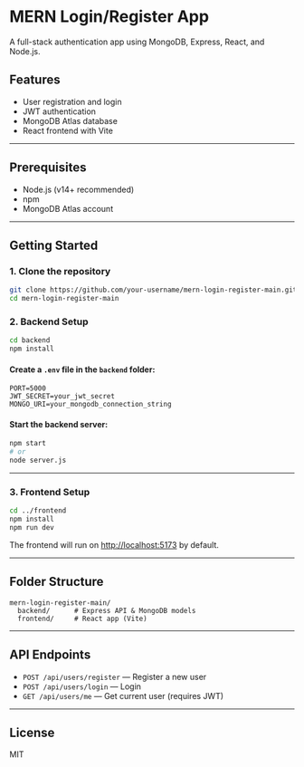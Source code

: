# MERN Login/Register App

A full-stack authentication app using MongoDB, Express, React, and Node.js.

## Features
- User registration and login
- JWT authentication
- MongoDB Atlas database
- React frontend with Vite

---

## Prerequisites
- Node.js (v14+ recommended)
- npm
- MongoDB Atlas account

---

## Getting Started

### 1. Clone the repository
```sh
git clone https://github.com/your-username/mern-login-register-main.git
cd mern-login-register-main
```

### 2. Backend Setup
```sh
cd backend
npm install
```

#### Create a `.env` file in the `backend` folder:
```
PORT=5000
JWT_SECRET=your_jwt_secret
MONGO_URI=your_mongodb_connection_string
```

#### Start the backend server:
```sh
npm start
# or
node server.js
```

---

### 3. Frontend Setup
```sh
cd ../frontend
npm install
npm run dev
```

The frontend will run on [http://localhost:5173](http://localhost:5173) by default.

---

## Folder Structure
```
mern-login-register-main/
  backend/      # Express API & MongoDB models
  frontend/     # React app (Vite)
```

---

## API Endpoints
- `POST /api/users/register` — Register a new user
- `POST /api/users/login` — Login
- `GET /api/users/me` — Get current user (requires JWT)

---

## License
MIT 